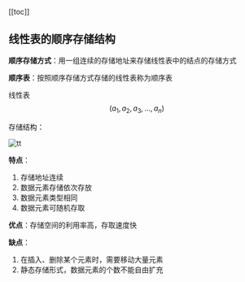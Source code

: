 [[toc]]
## 线性表的顺序存储结构
**顺序存储方式**：用一组连续的存储地址来存储线性表中的结点的存储方式

**顺序表**：按照顺序存储方式存储的线性表称为顺序表

线性表
$$(a_1,a_2,a_3,...,a_n)$$

存储结构：

![tt](_images/线性表_顺序存储.png "tt")

**特点**：
1. 存储地址连续
1. 数据元素存储依次存放
1. 数据元素类型相同
1. 数据元素可随机存取

**优点**：存储空间的利用率高，存取速度快

**缺点**：
1. 在插入、删除某个元素时，需要移动大量元素
1. 静态存储形式，数据元素的个数不能自由扩充